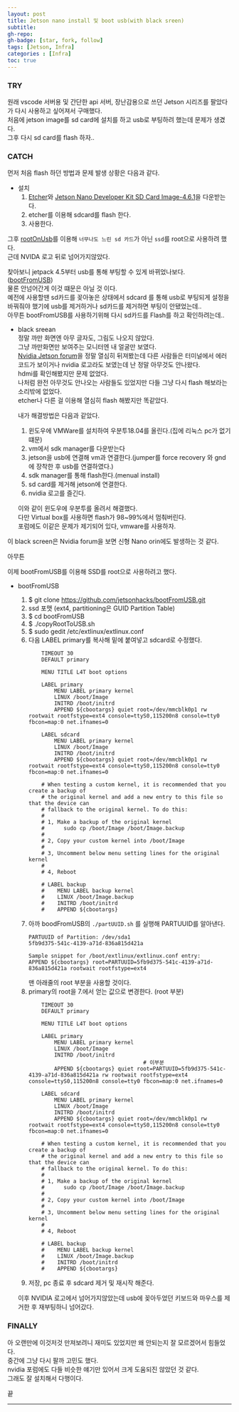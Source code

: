 ```yaml
---
layout: post 
title: Jetson nano install 및 boot usb(with black sreen)
subtitle: 
gh-repo: 
gh-badge: [star, fork, follow]
tags: [Jetson, Infra]
categories : [Infra]
toc: true
---
```



### TRY  
원래 vscode 서버용 및 간단한 api 서버, 장난감용으로 쓰던 Jetson 시리즈를 팔았다가 다시 사용하고 싶어져서 구매했다.  
처음에 jetson image를 sd card에 설치를 하고 usb로 부팅하려 했는데 문제가 생겼다.  
그후 다시 sd card를 flash 하자..  

### CATCH  

먼저 처음 flash 하던 방법과 문제 발생 상황은 다음과 같다.  

* 설치 
    1. [Etcher](https://etcher.balena.io/)와 [Jetson Nano Developer Kit SD Card Image-4.6.1](https://developer.nvidia.com/embedded/downloads#?search=jetson%20nano)을 다운받는다.
    2. etcher를 이용해 sdcard를 flash 한다.
    3. 사용한다.  

그후 [rootOnUsb](https://github.com/JetsonHacksNano/rootOnUSB)를 이용해 `너무나도 느린 sd 카드`가 아닌 `ssd`를 root으로 사용하려 했다.  
근데 NVIDA 로고 뒤로 넘어가지않았다.  

찾아보니 jetpack 4.5부터 usb를 통해 부팅할 수 있게 바뀌었나보다. ([bootFromUSB](https://github.com/jetsonhacks/bootFromUSB))  
물론 안넘어간게 이것 떄문은 아닐 것 이다.  
예전에 사용할땐 sd카드를 꽂아놓은 상태에서 sdcard 를 통해 usb로 부팅되게 설정을 바꿔줘야 했기에 usb를 제거하거나 sd카드를 제거하면 부팅이 안됐었는데..  
아무튼 bootFromUSB를 사용하기위해 다시 sd카드를 Flash를 하고 확인하려는데..

* black sreean  
    정말 까만 화면엔 아무 글자도, 그림도 나오지 않았다.  
    그냥 까만화면만 보여주는 모니터엔 내 얼굴만 보였다.  
    [Nvidia Jetson forum](https://forums.developer.nvidia.com/c/agx-autonomous-machines/jetson-embedded-systems/70)을 정말 열심히 뒤져봤는데 다른 사람들은 터미널에서 에러 코드가 보이거나 nvidia 로고라도 보였는데 난 정말 아무것도 안나왔다.  
    hdmi를 확인해봤지만 문제 없었다.  
    나처럼 완전 아무것도 안나오는 사람들도 있었지만 다들 그냥 다시 flash 해보라는 소리밖에 없었다.  
    etcher나 다른 걸 이용해 열심히 flash 해봤지만 똑같았다.  

    내가 해결방법은 다음과 같았다.  
    
    1. 윈도우에 VMWare를 설치하여 우분투18.04를 올린다.(집에 리눅스 pc가 없기 떄문)
    2. vm에서 sdk manager를 다운받는다
    3. jetson을 usb에 연결해 vm과 연결한다.(jumper를 force recovery 와 gnd에 장착한 후 usb를 연결하였다.)
    4. sdk manager를 통해 flash한다.(menual install)
    5. sd card를 제거해 jetson에 연결한다.
    6. nvidia 로고를 즐긴다.

    이와 같이 윈도우에 우분투를 올려서 해결했다.  
    다만 Virtual box를 사용하면 flash가 98~99%에서 멈춰버린다.  
    포럼에도 이같은 문제가 제기되어 있다, vmware를 사용하자.  

이 black screen은 Nvidia forum을 보면 신형 Nano orin에도 발생하는 것 같다.  

아무튼   

이제 bootFromUSB를 이용해 SSD를 root으로 사용하려고 했다.  

* bootFromUSB  
    1. $ git clone https://github.com/jetsonhacks/bootFromUSB.git
    2. ssd 포맷 (ext4, partitioning은 GUID Partition Table) 
    3. $ cd bootFromUSB
    4. $ ./copyRootToUSB.sh 
    5. $ sudo gedit /etc/extlinux/extlinux.conf
    6. 다음 LABEL primary를 복사해 밑에 붙여넣고 sdcard로 수정했다.  
        ```shell
            TIMEOUT 30
            DEFAULT primary

            MENU TITLE L4T boot options

            LABEL primary
                MENU LABEL primary kernel
                LINUX /boot/Image
                INITRD /boot/initrd
                APPEND ${cbootargs} quiet root=/dev/mmcblk0p1 rw rootwait rootfstype=ext4 console=ttyS0,115200n8 console=tty0 fbcon=map:0 net.ifnames=0 

            LABEL sdcard
                MENU LABEL primary kernel
                LINUX /boot/Image
                INITRD /boot/initrd
                APPEND ${cbootargs} quiet root=/dev/mmcblk0p1 rw rootwait rootfstype=ext4 console=ttyS0,115200n8 console=tty0 fbcon=map:0 net.ifnames=0 

            # When testing a custom kernel, it is recommended that you create a backup of
            # the original kernel and add a new entry to this file so that the device can
            # fallback to the original kernel. To do this:
            #
            # 1, Make a backup of the original kernel
            #      sudo cp /boot/Image /boot/Image.backup
            #
            # 2, Copy your custom kernel into /boot/Image
            #
            # 3, Uncomment below menu setting lines for the original kernel
            #
            # 4, Reboot

            # LABEL backup
            #    MENU LABEL backup kernel
            #    LINUX /boot/Image.backup
            #    INITRD /boot/initrd
            #    APPEND ${cbootargs}
        ```
    7. 아까 boodFromUSB의 `./partUUID.sh` 를 실행해 PARTUUID를 알아낸다.
        ```
        PARTUUID of Partition: /dev/sda1
        5fb9d375-541c-4139-a71d-836a815d421a

        Sample snippet for /boot/extlinux/extlinux.conf entry:
        APPEND ${cbootargs} root=PARTUUID=5fb9d375-541c-4139-a71d-836a815d421a rootwait rootfstype=ext4
        ```  
        맨 아래줄의 root 부분을 사용할 것이다.  
    8. primary의 root을 7.에서 얻는 값으로 변경한다. (root 부분)
        ```shell
            TIMEOUT 30
            DEFAULT primary

            MENU TITLE L4T boot options

            LABEL primary
                MENU LABEL primary kernel
                LINUX /boot/Image
                INITRD /boot/initrd
                                            # 이부분
                APPEND ${cbootargs} quiet root=PARTUUID=5fb9d375-541c-4139-a71d-836a815d421a rw rootwait rootfstype=ext4 console=ttyS0,115200n8 console=tty0 fbcon=map:0 net.ifnames=0 

            LABEL sdcard
                MENU LABEL primary kernel
                LINUX /boot/Image
                INITRD /boot/initrd
                APPEND ${cbootargs} quiet root=/dev/mmcblk0p1 rw rootwait rootfstype=ext4 console=ttyS0,115200n8 console=tty0 fbcon=map:0 net.ifnames=0 

            # When testing a custom kernel, it is recommended that you create a backup of
            # the original kernel and add a new entry to this file so that the device can
            # fallback to the original kernel. To do this:
            #
            # 1, Make a backup of the original kernel
            #      sudo cp /boot/Image /boot/Image.backup
            #
            # 2, Copy your custom kernel into /boot/Image
            #
            # 3, Uncomment below menu setting lines for the original kernel
            #
            # 4, Reboot

            # LABEL backup
            #    MENU LABEL backup kernel
            #    LINUX /boot/Image.backup
            #    INITRD /boot/initrd
            #    APPEND ${cbootargs}
        ```  
    9. 저장, pc 종료 후 sdcard 제거 및 재시작 해준다.  

    이후 NVIDIA 로고에서 넘어가지않았는데 usb에 꽂아두었던 키보드와 마우스를 제거한 후 재부팅하니 넘어갔다.  


### FINALLY  

아 오랜만에 이것저것 만져보려니 재미도 있었지만 왜 안되는지 잘 모르겠어서 힘들었다.  
중간에 그냥 다시 팔까 고민도 했다.  
nvidia 포럼에도 다들 비슷한 얘기만 있어서 크게 도움되진 않았던 것 같다.  
그래도 잘 설치해서 다행이다.  

끝

---
